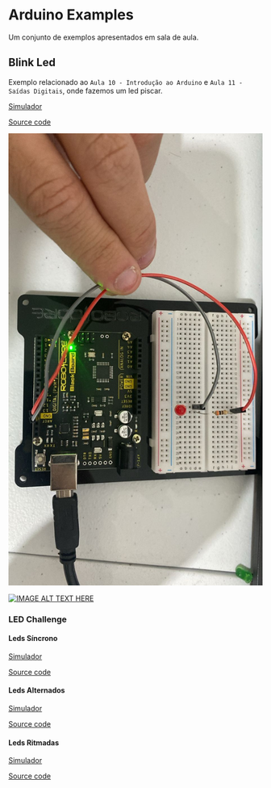 # Arduino Examples
Um conjunto de exemplos apresentados em sala de aula.
 
## Blink Led
Exemplo relacionado ao `Aula 10 - Introdução ao Arduino` e `Aula 11 - Saídas Digitais`, onde fazemos um led piscar.


[Simulador](https://www.tinkercad.com/things/ktN0x3f2SJb-blink-led)

[Source code](./Blink%20Led/Blink_Led/Blink_Led.ino)

![Circuito](./Blink%20Led/Blink_Led/Blink_led.jpeg)

[![IMAGE ALT TEXT HERE](https://img.youtube.com/vi/2RZ8XGStIvs/0.jpg)](https://www.youtube.com/watch?v=2RZ8XGStIvs)

### LED Challenge

#### Leds Síncrono

[Simulador](https://www.tinkercad.com/things/0Idigwy2os1-led-sincronos)

[Source code](./Sincronized_Leds/Sincronized_Leds.ino)

#### Leds Alternados

[Simulador](https://www.tinkercad.com/things/f5pSL4FmAWL-leds-alternados)

[Source code](./Alternating_LEDs/Alternating_LEDs.ino)

#### Leds Ritmadas

[Simulador](https://www.tinkercad.com/things/dA42dmlr51q-leds-ritmadas)

[Source code](./Alternating_LEDs/Alternating_LEDs.ino)



